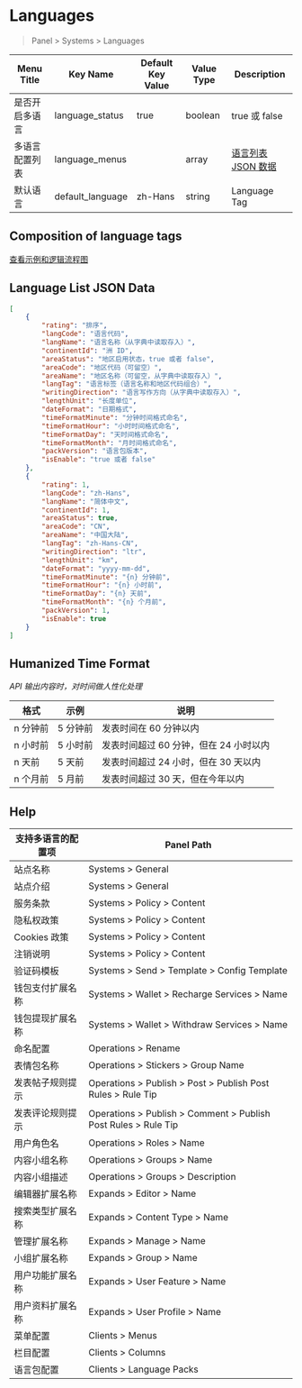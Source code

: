# Languages

> Panel > Systems > Languages

| Menu Title | Key Name | Default Key Value | Value Type | Description |
| --- | --- | --- | --- | --- |
| 是否开启多语言 | language_status | true | boolean |  true 或 false |
| 多语言配置列表 | language_menus |  | array | [语言列表 JSON 数据](#语言列表-json-数据) |
| 默认语言 | default_language | zh-Hans | string | Language Tag |

## Composition of language tags

[查看示例和逻辑流程图](../../extensions/multilingual.md)

## Language List JSON Data

```json
[
    {
        "rating": "排序",
        "langCode": "语言代码",
        "langName": "语言名称（从字典中读取存入）",
        "continentId": "洲 ID",
        "areaStatus": "地区启用状态，true 或者 false",
        "areaCode": "地区代码（可留空）",
        "areaName": "地区名称（可留空，从字典中读取存入）",
        "langTag": "语言标签（语言名称和地区代码组合）",
        "writingDirection": "语言写作方向（从字典中读取存入）",
        "lengthUnit": "长度单位",
        "dateFormat": "日期格式",
        "timeFormatMinute": "分钟时间格式命名",
        "timeFormatHour": "小时时间格式命名",
        "timeFormatDay": "天时间格式命名",
        "timeFormatMonth": "月时间格式命名",
        "packVersion": "语言包版本",
        "isEnable": "true 或者 false"
    },
    {
        "rating": 1,
        "langCode": "zh-Hans",
        "langName": "简体中文",
        "continentId": 1,
        "areaStatus": true,
        "areaCode": "CN",
        "areaName": "中国大陆",
        "langTag": "zh-Hans-CN",
        "writingDirection": "ltr",
        "lengthUnit": "km",
        "dateFormat": "yyyy-mm-dd",
        "timeFormatMinute": "{n} 分钟前",
        "timeFormatHour": "{n} 小时前",
        "timeFormatDay": "{n} 天前",
        "timeFormatMonth": "{n} 个月前",
        "packVersion": 1,
        "isEnable": true
    }
]
```

## Humanized Time Format

*API 输出内容时，对时间做人性化处理*

| 格式 | 示例 | 说明 |
| --- | --- | --- |
| n 分钟前 | 5 分钟前 | 发表时间在 60 分钟以内 |
| n 小时前 | 5 小时前 | 发表时间超过 60 分钟，但在 24 小时以内 |
| n 天前 | 5 天前 | 发表时间超过 24 小时，但在 30 天以内 |
| n 个月前 | 5 月前 | 发表时间超过 30 天，但在今年以内 |

## Help

| 支持多语言的配置项 | Panel Path |
| --- | --- |
| 站点名称 | Systems > General |
| 站点介绍 | Systems > General |
| 服务条款 | Systems > Policy > Content |
| 隐私权政策 | Systems > Policy > Content |
| Cookies 政策 | Systems > Policy > Content |
| 注销说明 | Systems > Policy > Content |
| 验证码模板 | Systems > Send > Template > Config Template |
| 钱包支付扩展名称 | Systems > Wallet > Recharge Services > Name |
| 钱包提现扩展名称 | Systems > Wallet > Withdraw Services > Name |
| 命名配置 | Operations > Rename |
| 表情包名称 | Operations > Stickers > Group Name |
| 发表帖子规则提示 | Operations > Publish > Post > Publish Post Rules > Rule Tip |
| 发表评论规则提示 | Operations > Publish > Comment > Publish Post Rules > Rule Tip |
| 用户角色名 | Operations > Roles > Name |
| 内容小组名称 | Operations > Groups > Name |
| 内容小组描述 | Operations > Groups > Description |
| 编辑器扩展名称 | Expands > Editor > Name |
| 搜索类型扩展名称 | Expands > Content Type > Name |
| 管理扩展名称 | Expands > Manage > Name |
| 小组扩展名称 | Expands > Group > Name |
| 用户功能扩展名称 | Expands > User Feature > Name |
| 用户资料扩展名称 | Expands > User Profile > Name |
| 菜单配置 | Clients > Menus |
| 栏目配置 | Clients > Columns |
| 语言包配置 | Clients > Language Packs |